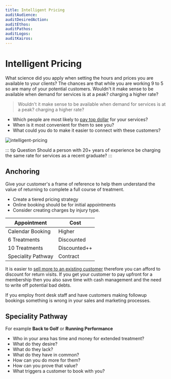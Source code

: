```yaml
---
title: Intelligent Pricing
auditAudience:
auditDesiredAction:
auditEthos:
auditPathos:
auditLogos:
auditKairos:
---
```


# Intelligent Pricing

What science did you apply when setting the hours and prices you are available to your clients? The chances are that while you are working 9 to 5 so are many of your potential customers. Wouldn't it make sense to be available when demand for services is at a peak? charging a higher rate?

> Wouldn't it make sense to be available when demand for services is at a peak? charging a higher rate?

- Which people are most likely to [pay top dollar](./find-your-ideal-customer.md) for your services?
- When is it most convenient for them to see you?
- What could you do to make it easier to connect with these customers?

![intelligent-pricing](https://drive.google.com/uc?id=1xYdHL5GeNs5ecT_N_vukI_eclPL7sDBD)

::: tip Question
Should a person with 20+ years of experience be charging the same rate for services as a recent graduate?
:::

## Anchoring

Give your customer's a frame of reference to help them understand the value of returning to complete a full course of treatment.

- Create a tiered pricing strategy
- Online booking should be for initial appointments
- Consider creating charges by injury type.

| Appointment        | Cost         |
| ------------------ | ------------ |
| Calendar Booking   | Higher       |
| 6 Treatments       | Discounted   |
| 10 Treatments      | Discounted++ |
| Speciality Pathway | Contract     |

It is easier to [sell more to an existing customer](https://hbr.org/2012/07/to-sell-more-focus-on-existing) therefore you can afford to discount for return visits. If you get your customer to pay upfront for a membership then you also save time with cash management and the need to write off potential bad debts.

If you employ front desk staff and have customers making followup bookings something is wrong in your sales and marketing processes.

## Speciality Pathway

For example **Back to Golf** or **Running Performance**

- Who in your area has time and money for extended treatment?
- What do they desire?
- What do they lack?
- What do they have in common?
- How can you do more for them?
- How can you prove that value?
- What triggers a customer to book with you?
